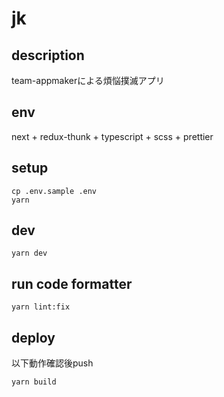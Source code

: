 # jk

## description

team-appmakerによる煩悩撲滅アプリ

## env

next + redux-thunk + typescript + scss + prettier

## setup
```
cp .env.sample .env
yarn
```

## dev
```
yarn dev
```

## run code formatter
```
yarn lint:fix
```

## deploy
以下動作確認後push
```
yarn build
```